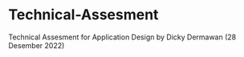 # Technical-Assesment

Technical Assesment for Application Design
by Dicky Dermawan (28 Desember 2022)
